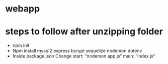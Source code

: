 # webapp


# steps to follow after unzipping folder
- npm init
- Npm install mysql2 express bcrypt sequelize nodemon dotenv
- Inside package.json Change start: “nodemon app.js“ main: “index.js“